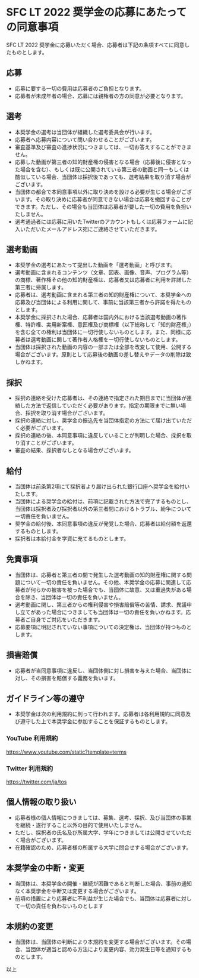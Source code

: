 # SFC LT 2022 奨学金の応募にあたっての同意事項
SFC LT 2022 奨学金に応募いただく場合、応募者は下記の条項すべてに同意したものとします。

## 応募
- 応募に要する一切の費用は応募者のご負担となります。
- 応募者が未成年者の場合、応募には親権者の方の同意が必要となります。

## 選考
- 本奨学金の選考は当団体が組織した選考委員会が行います。
- 応募者へ応募内容について問い合わせることがございます。
- 審査基準及び審査の進捗状況につきましては、一切お答えすることができません。
- 応募した動画が第三者の知的財産権の侵害となる場合（応募後に侵害となった場合を含む）、もしくは既に公開されている第三者の動画と同一もしくは酷似している場合、当団体は採択後であっても、選考結果を取り消す場合がございます。
- 当団体の都合で本同意事項以外に取り決めを設ける必要が生じる場合がございます。その取り決めに応募者が同意できない場合は応募を撤回することができます。ただし、その場合も当団体は応募者が要した一切の費用を負担いたしません。
- 選考通過者には応募に用いたTwitterのアカウントもしくは応募フォームに記入いただいたメールアドレス宛にご連絡させていただきます。

## 選考動画
- 本奨学金の選考にあたって提出した動画を「選考動画」と呼びます。
- 選考動画に含まれるコンテンツ（文章、図表、画像、音声、プログラム等）の商標、著作権その他の知的財産権は、応募者又は応募者に利用を許諾した第三者に帰属します。
- 応募者は、選考動画に含まれる第三者の知的財産権について、本奨学金への応募及び当団体による利用に関して、事前に当該第三者から許諾を得たものとします。
- 本奨学金に採択された場合、応募者は国内外における当該選考動画の著作権、特許権、実用新案権、意匠権及び商標権（以下総称して「知的財産権」）を含む全ての権利は当団体に一切行使しないものとします。また、同様に応募者は選考動画に関して著作者人格権を一切行使しないものとします。
- 当団体は採択された動画の内容の一部または全部を改変して使用、公開する場合がございます。原則として応募後の動画の差し替えやデータの削除は致しかねます。

## 採択
- 採択の連絡を受けた応募者は、その連絡で指定された期日までに当団体が連絡した方法で返信していただく必要があります。指定の期限までに無い場合、採択を取り消す場合がございます。
- 採択の連絡に対し、奨学金の振込先を当団体指定の方法にて届け出ていただく必要がございます。
- 採択の連絡の後、本同意事項に違反していることが判明した場合、採択を取り消すことがございます。
- 審査の結果、採択者なしとなる場合がございます。

## 給付
- 当団体は前条第2項にて採択者より届け出られた銀行口座へ奨学金を給付いたします。
- 当団体による奨学金の給付は、前項に記載された方法で完了するものとし、当団体は採択者及び採択者以外の第三者間におけるトラブル、紛争について一切責任を負いません。
- 奨学金の給付後、本同意事項の違反が発覚した場合、応募者は給付額を返還するものとします。
- 採択者は本給付金を学資に充てるものとします。

## 免責事項
- 当団体は、応募者と第三者の間で発生した選考動画の知的財産権に関する問題について一切の責任を負いません。その他、本奨学金の応募に関連して応募者が何らかの被害を被った場合でも、当団体に故意、又は重過失がある場合を除き、当団体は一切の責任を負いません。
- 選考動画に関し、第三者からの権利侵害や損害賠償等の苦情、請求、異議申し立てがあった場合につきましても当団体は一切の責任を負いかねます。応募者ご自身でご対応をいただきます。
- 応募要項に明記されていない事項についての決定権は、当団体が持つものとします。

## 損害賠償
- 応募者が当同意事項に違反し、当団体側に対し損害を与えた場合、当団体に対し、その損害を賠償する義務を負います。

## ガイドライン等の遵守
- 本奨学金は次の利用規約に則って行われます。応募者は各利用規約に同意及び遵守した上で本奨学金に参加することを保証するものとします。

### YouTube 利用規約
https://www.youtube.com/static?template=terms

### Twitter 利用規約
https://twitter.com/ja/tos

## 個人情報の取り扱い
- 応募者様の個人情報につきましては、募集、選考、採択、及び当団体の事業を継続・遂行すること以外の目的で使用いたしません。
- ただし、採択者の氏名及び所属大学、学年につきましては公開させていただく場合がございます。
- 在籍確認のため、応募者様の所属する大学に問合せする場合がございます。

## 本奨学金の中断・変更
- 当団体は、本奨学金の開催・継続が困難であると判断した場合、事前の通知なく本奨学金を中断又は変更する場合がございます。
- 前項の措置により応募者に不利益が生じた場合でも、当団体は応募者に対して一切の責任を負わないものとします

## 本規約の変更
- 当団体は、当団体の判断により本規約を変更する場合がございます。その場合、当団体が適当と認める方法により変更内容、効力発生日等を通知するものとします。


以上
